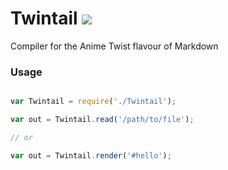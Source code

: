 # Twintail ![](https://img.shields.io/SundarJ/Twintail.svg)

Compiler for the Anime Twist flavour of Markdown

### Usage

```js

var Twintail = require('./Twintail');

var out = Twintail.read('/path/to/file');

// or

var out = Twintail.render('#hello');

```